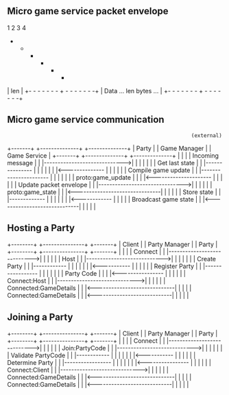 
## Micro game service packet envelope

  1 2 3 4
+ - - - - +
|   len   |
+- - - - - - - + - - - - - - -+
|    Data ... len bytes ...   |
+- - - - - - - + - - - - - - -+

## Micro game service communication
                                                                (external)
+-------+                   +--------------+                 +--------------+
| Party |                   | Game Manager |                 | Game Service |
+-------+                   +--------------+                 +--------------+
    |                              |                                |
    | Incoming message             |                                |
    |----------------------------->|                                |
    |                              |                                |
    |                              | Get last state                 |
    |                              |---------------                 |
    |                              |              |                 |
    |                              |<--------------                 |
    |                              |                                |
    |                              | Compile game update            |
    |                              |----------------------          |
    |                              |                     |          |
    |                              |   proto:game_update |          |
    |                              |<---------------------          |
    |                              |                                |
    |                              | Update packet envelope         |
    |                              |------------------------------->|
    |                              |                                |
    |                              |               proto:game_state |
    |                              |<-------------------------------|
    |                              |                                |
    |                              | Store state                    |
    |                              |-------------                   |
    |                              |            |                   |
    |                              |<------------                   |
    |                              |                                |
    |         Broadcast game state |                                |
    |<-----------------------------|                                |
    |                              |                                |

## Hosting a Party

+--------+                  +---------------+                 +-------+
| Client |                  | Party Manager |                 | Party |
+--------+                  +---------------+                 +-------+
     |                             |                              |
     | Connect                     |                              |
     |---------------------------->|                              |
     |                             |                              |
     | Host                        |                              |
     |---------------------------->|                              |
     |                             |                              |
     |                             | Create Party                 |
     |                             |------------                  |
     |                             |           |                  |
     |                             |<-----------                  |
     |                             |                              |
     |                             | Register Party               |
     |                             |-----------------             |
     |                             |                |             |
     |                             |     Party Code |             |
     |                             |<----------------             |
     |                             |                              |
     |                             | Connect:Host                 |
     |                             |----------------------------->|
     |                             |                              |
     |                             |        Connected:GameDetails |
     |                             |<-----------------------------|
     |                             |                              |
     |       Connected:GameDetails |                              |
     |<----------------------------|                              |
     |                             |                              |

## Joining a Party

+--------+                  +---------------+                 +-------+
| Client |                  | Party Manager |                 | Party |
+--------+                  +---------------+                 +-------+
     |                             |                              |
     | Connect                     |                              |
     |---------------------------->|                              |
     |                             |                              |
     | Join:PartyCode              |                              |
     |---------------------------->|                              |
     |                             |                              |
     |                             | Validate PartyCode           |
     |                             |------------                  |
     |                             |           |                  |
     |                             |<-----------                  |
     |                             |                              |
     |                             | Determine Party              |
     |                             |-----------------             |
     |                             |                |             |
     |                             |<----------------             |
     |                             |                              |
     |                             | Connect:Client               |
     |                             |----------------------------->|
     |                             |                              |
     |                             |        Connected:GameDetails |
     |                             |<-----------------------------|
     |                             |                              |
     |       Connected:GameDetails |                              |
     |<----------------------------|                              |
     |                             |                              |

##
